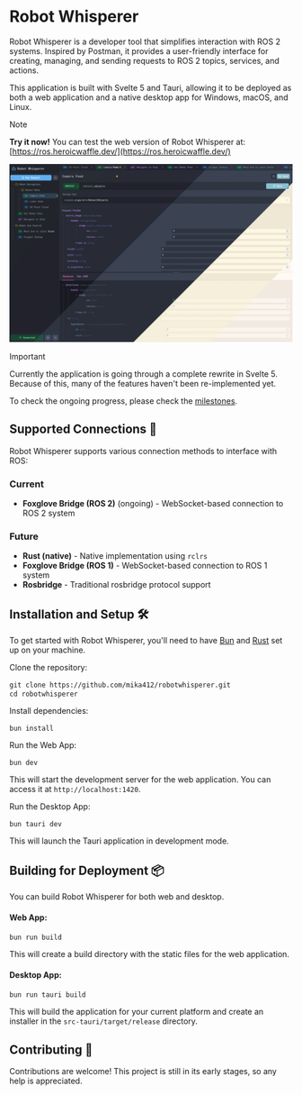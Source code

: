 # Robot Whisperer

Robot Whisperer is a developer tool that simplifies interaction with ROS 2 systems. Inspired by Postman, it provides a user-friendly interface for creating, managing, and sending requests to ROS 2 topics, services, and actions.

This application is built with Svelte 5 and Tauri, allowing it to be deployed as both a web application and a native desktop app for Windows, macOS, and Linux.

> [!NOTE]
> **Try it now!** You can test the web version of Robot Whisperer at: [https://ros.heroicwaffle.dev/](https://ros.heroicwaffle.dev/)

<p align="center">
    <img src="./images/themed_robot_whisperer.png" alt="Robot Whisperer Screenshot" width="600"/>
</p>




> [!IMPORTANT]
> Currently the application is going through a complete rewrite in Svelte 5. Because of this, many of the features haven't been re-implemented yet. 
> 
> To check the ongoing progress, please check the [milestones](https://github.com/Mika412/RobotWhisperer/milestone/1).

## Supported Connections 🔗

Robot Whisperer supports various connection methods to interface with ROS:

### Current

- **Foxglove Bridge (ROS 2)** (ongoing) - WebSocket-based connection to ROS 2 system

### Future

- **Rust (native)** - Native implementation using `rclrs`
- **Foxglove Bridge (ROS 1)** - WebSocket-based connection to ROS 1 system
- **Rosbridge** - Traditional rosbridge protocol support

## Installation and Setup 🛠️

To get started with Robot Whisperer, you'll need to have [Bun](https://bun.com/docs/installation) and [Rust](https://www.rust-lang.org/tools/install) set up on your machine.

Clone the repository:

```shell
git clone https://github.com/mika412/robotwhisperer.git
cd robotwhisperer
```

Install dependencies:

```shell
bun install
```

Run the Web App:

```shell
bun dev
```
This will start the development server for the web application. You can access it at `http://localhost:1420`.

Run the Desktop App:

```shell
bun tauri dev
```
This will launch the Tauri application in development mode.



## Building for Deployment 📦

You can build Robot Whisperer for both web and desktop.

#### Web App:

```shell
bun run build
```

This will create a build directory with the static files for the web application.

#### Desktop App:

```
bun run tauri build
```

This will build the application for your current platform and create an installer in the `src-tauri/target/release` directory.

## Contributing 🤝

Contributions are welcome! This project is still in its early stages, so any help is appreciated.